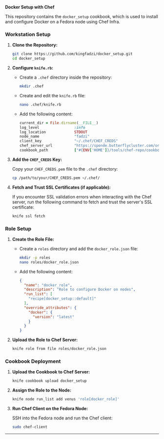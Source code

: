 **Docker Setup with Chef**

This repository contains the `docker_setup` cookbook, which is used to install and configure Docker on a Fedora node using Chef Infra.

### Workstation Setup

1. **Clone the Repository:**

   ```bash
   git clone https://github.com/kingfadzi/docker_setup.git
   cd docker_setup
   ```

2. **Configure `knife.rb`:**

    - Create a `.chef` directory inside the repository:

      ```bash
      mkdir .chef
      ```

    - Create and edit the `knife.rb` file:

      ```bash
      nano .chef/knife.rb
      ```

    - Add the following content:

      ```ruby
      current_dir = File.dirname(__FILE__)
      log_level                :info
      log_location             STDOUT
      node_name                "fadzi"
      client_key               "~/.chef/CHEF_CREDS"
      chef_server_url          "https://sponde.butterflycluster.com/organizations/bcluster"
      cookbook_path            ["#{ENV['HOME']}/tools/chef-repo/cookbooks"]
      ```

3. **Add the `CHEF_CREDS` Key:**

   Copy your `CHEF_CREDS.pem` file to the `.chef` directory:

   ```bash
   cp /path/to/your/CHEF_CREDS.pem ~/.chef/
   ```

4. **Fetch and Trust SSL Certificates (if applicable):**

   If you encounter SSL validation errors when interacting with the Chef server, run the following command to fetch and trust the server's SSL certificate:

   ```bash
   knife ssl fetch
   ```

### Role Setup

1. **Create the Role File:**

    - Create a `roles` directory and add the `docker_role.json` file:

      ```bash
      mkdir -p roles
      nano roles/docker_role.json
      ```

    - Add the following content:

      ```json
      {
        "name": "docker_role",
        "description": "Role to configure Docker on nodes",
        "run_list": [
          "recipe[docker_setup::default]"
        ],
        "override_attributes": {
          "docker": {
            "version": "latest"
          }
        }
      }
      ```

2. **Upload the Role to Chef Server:**

   ```bash
   knife role from file roles/docker_role.json
   ```

### Cookbook Deployment

1. **Upload the Cookbook to Chef Server:**

   ```bash
   knife cookbook upload docker_setup
   ```

2. **Assign the Role to the Node:**

   ```bash
   knife node run_list add venus 'role[docker_role]'
   ```

3. **Run Chef Client on the Fedora Node:**

   SSH into the Fedora node and run the Chef client:

   ```bash
   sudo chef-client
   ```

---
